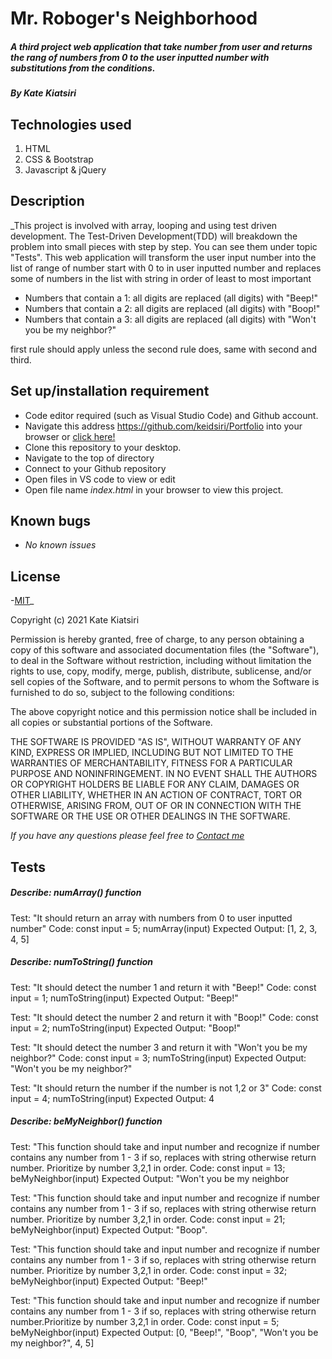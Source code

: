 # Mr. Roboger's Neighborhood

##### A third project web application that take number from user and returns the rang of numbers from 0 to the user inputted number with substitutions from the conditions.

##### By _Kate Kiatsiri_

## Technologies used
  1. HTML
  2. CSS & Bootstrap
  3. Javascript & jQuery

## Description
_This project is involved with array, looping and using test driven development. The Test-Driven Development(TDD) will breakdown the problem into small pieces with step by step. You can see them under topic "Tests". This web application will transform the user input number into the list of range of number start with 0 to in user inputted number and replaces some of numbers in the list with string in order of least to most important 
  * Numbers that contain a 1: all digits are replaced (all digits) with "Beep!"
  * Numbers that contain a 2: all digits are replaced (all digits) with "Boop!"
  * Numbers that contain a 3: all digits are replaced (all digits) with "Won't you be my neighbor?"

first rule should apply unless the second rule does, same with second and third.

## Set up/installation requirement
* Code editor required (such as Visual Studio Code) and Github account.
* Navigate this address https://github.com/keidsiri/Portfolio into your browser or 
<a href="https://github.com/keidsiri/Mr.-Roboger-s-Neighborhood"> click here! </a>
* Clone this repository to your desktop.
* Navigate to the top of directory
* Connect to your Github repository
* Open files in VS code to view or edit
* Open file name _index.html_ in your browser to view this project.


## Known bugs
* _No known issues_

## License
-[MIT](https://opensource.org/licenses/MIT)_

Copyright (c) 2021 Kate Kiatsiri

Permission is hereby granted, free of charge, to any person obtaining a copy
of this software and associated documentation files (the "Software"), to deal
in the Software without restriction, including without limitation the rights
to use, copy, modify, merge, publish, distribute, sublicense, and/or sell
copies of the Software, and to permit persons to whom the Software is
furnished to do so, subject to the following conditions:

The above copyright notice and this permission notice shall be included in all
copies or substantial portions of the Software.

THE SOFTWARE IS PROVIDED "AS IS", WITHOUT WARRANTY OF ANY KIND, EXPRESS OR
IMPLIED, INCLUDING BUT NOT LIMITED TO THE WARRANTIES OF MERCHANTABILITY,
FITNESS FOR A PARTICULAR PURPOSE AND NONINFRINGEMENT. IN NO EVENT SHALL THE
AUTHORS OR COPYRIGHT HOLDERS BE LIABLE FOR ANY CLAIM, DAMAGES OR OTHER
LIABILITY, WHETHER IN AN ACTION OF CONTRACT, TORT OR OTHERWISE, ARISING FROM,
OUT OF OR IN CONNECTION WITH THE SOFTWARE OR THE USE OR OTHER DEALINGS IN THE
SOFTWARE.

_If you have any questions please feel free to [Contact me](mailto:keidsiri@gmail.com)_

## Tests

##### Describe: numArray() function

Test: "It should return an array with numbers from 0 to user inputted number"
Code: const input = 5;
numArray(input)
Expected Output: [1, 2, 3, 4, 5]


##### Describe: numToString() function

Test: "It should detect the number 1 and return it with "Beep!"
Code: const input = 1;
numToString(input)
Expected Output: "Beep!"

Test: "It should detect the number 2 and return it with "Boop!"
Code: const input = 2;
numToString(input)
Expected Output: "Boop!"

Test: "It should detect the number 3 and return it with "Won't you be my neighbor?"
Code: const input = 3;
numToString(input)
Expected Output: "Won't you be my neighbor?"

Test: "It should return the number if the number is not 1,2 or 3"
Code: const input = 4;
numToString(input)
Expected Output: 4

##### Describe: beMyNeighbor() function

Test: "This function should take and input number and recognize if number contains any number from 1 - 3 if so, replaces with string otherwise return number. Prioritize by number 3,2,1 in order.
Code: const input = 13;
beMyNeighbor(input) 
Expected Output: "Won't you be my neighbor

Test: "This function should take and input number and recognize if number contains any number from 1 - 3 if so, replaces with string otherwise return number. Prioritize by number 3,2,1 in order.
Code: const input = 21;
beMyNeighbor(input) 
Expected Output: "Boop".

Test: "This function should take and input number and recognize if number contains any number from 1 - 3 if so, replaces with string otherwise return number. Prioritize by number 3,2,1 in order.
Code: const input = 32;
beMyNeighbor(input) 
Expected Output: "Beep!"

Test: "This function should take and input number and recognize if number contains any number from 1 - 3 if so, replaces with string otherwise return number.Prioritize by number 3,2,1 in order.
Code: const input = 5;
beMyNeighbor(input) 
Expected Output: [0, "Beep!", "Boop", "Won't you be my neighbor?", 4, 5]














